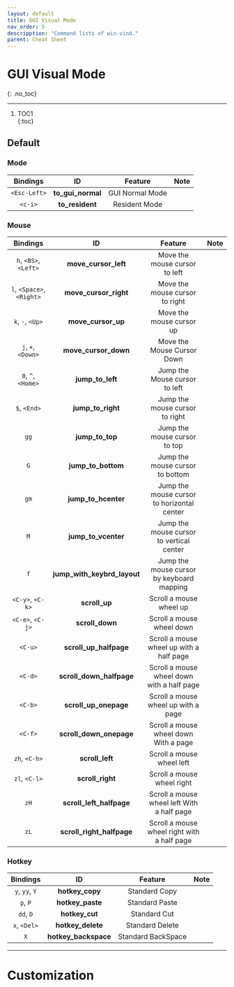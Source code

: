```yaml
---
layout: default
title: GUI Visual Mode
nav_order: 5
descripption: "Command lists of win-vind."
parent: Cheat Sheet
---
```


# GUI Visual Mode
{: .no_toc}  

<hr>

1. TOC1  
{:toc}

## Default

### Mode

|Bindings|ID|Feature|Note|
|:---:|:---:|:---:|:---|
|`<Esc-Left>`|**to_gui_normal**|GUI Normal Mode||
|`<c-i>`|**to_resident**|Resident Mode||

### Mouse

|Bindings|ID|Feature|Note|
|:---:|:---:|:---:|:---|
|`h`, `<BS>`, `<Left>`|**move_cursor_left**|Move the mouse cursor to left||
|`l`, `<Space>`, `<Right>`|**move_cursor_right**|Move the mouse cursor to right||
|`k`, `-`, `<Up>`|**move_cursor_up**|Move the mouse cursor up||
|`j`, `+`, `<Down>`|**move_cursor_down**|Move the Mouse Cursor Down||
|`0`, `^`, `<Home>`|**jump_to_left**|Jump the Mouse cursor to left||
|`$`, `<End>`|**jump_to_right**|Jump the mouse cursor to right||
|`gg`|**jump_to_top**|Jump the mouse cursor to top||
|`G`|**jump_to_bottom**|Jump the mouse cursor to bottom||
|`gm`|**jump_to_hcenter**|Jump the mouse cursor to horizontal center||
|`M`|**jump_to_vcenter**|Jump the mouse cursor to vertical center||
|`f`|**jump_with_keybrd_layout**|Jump the mouse cursor by keyboard mapping||
|`<C-y>`, `<C-k>`|**scroll_up**|Scroll a mouse wheel up||
|`<C-e>`, `<C-j>`|**scroll_down**|Scroll a mouse wheel down||
|`<C-u>`|**scroll_up_halfpage**|Scroll a mouse wheel up with a half page||
|`<C-d>`|**scroll_down_halfpage**|Scroll a mouse wheel down with a half page||
|`<C-b>`|**scroll_up_onepage**|Scroll a mouse wheel up with a page||
|`<C-f>`|**scroll_down_onepage**|Scroll a mouse wheel down With a page||
|`zh`, `<C-h>`|**scroll_left**|Scroll a mouse wheel left||
|`zl`, `<C-l>`|**scroll_right**|Scroll a mouse wheel right||
|`zH`|**scroll_left_halfpage**|Scroll a mouse wheel left With a half page||
|`zL`|**scroll_right_halfpage**|Scroll a mouse wheel right with a half page||

### Hotkey

|Bindings|ID|Feature|Note|
|:---:|:---:|:---:|:---|
|`y`, `yy`, `Y`|**hotkey_copy**|Standard Copy||
|`p`, `P`|**hotkey_paste**|Standard Paste||
|`dd`, `D`|**hotkey_cut**|Standard Cut||
|`x`, `<Del>`|**hotkey_delete**|Standard Delete||
|`X`|**hotkey_backspace**|Standard BackSpace||

<hr>

# Customization
